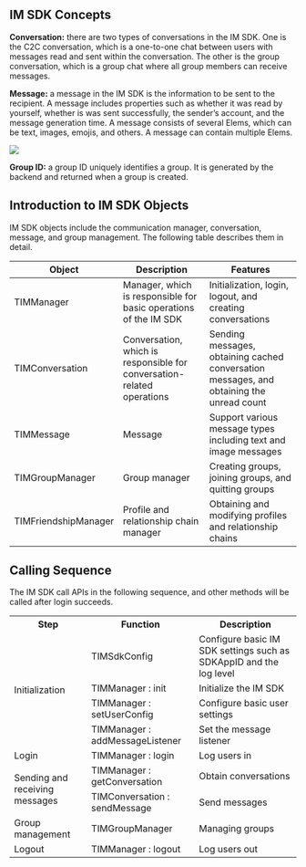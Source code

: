 ## IM SDK Concepts
**Conversation:** there are two types of conversations in the IM SDK. One is the C2C conversation, which is a one-to-one chat between users with messages read and sent within the conversation. The other is the group conversation, which is a group chat where all group members can receive messages.

**Message:** a message in the IM SDK is the information to be sent to the recipient. A message includes properties such as whether it was read by yourself, whether is was sent successfully, the sender’s account, and the message generation time. A message consists of several Elems, which can be text, images, emojis, and others. A message can contain multiple Elems.

![](https://main.qcloudimg.com/raw/8a8b51d9b03fb430d37d8124aa71f6c8.png)

**Group ID:** a group ID uniquely identifies a group. It is generated by the backend and returned when a group is created.

## Introduction to IM SDK Objects
IM SDK objects include the communication manager, conversation, message, and group management. The following table describes them in detail.

| Object | Description | Features |
| --- | --- | --- |
| TIMManager | Manager, which is responsible for basic operations of the IM SDK | Initialization, login, logout, and creating conversations |
| TIMConversation | Conversation, which is responsible for conversation-related operations | Sending messages, obtaining cached conversation messages, and obtaining the unread count |
| TIMMessage | Message | Support various message types including text and image messages |
| TIMGroupManager | Group manager | Creating groups, joining groups, and quitting groups |
| TIMFriendshipManager | Profile and relationship chain manager | Obtaining and modifying profiles and relationship chains |

## Calling Sequence
The IM SDK call APIs in the following sequence, and other methods will be called after login succeeds.

<table style="width:100%;">
		<tbody>
			<tr>
				<th style="text-align:center;">
					Step<br>
				</th>
				<th style="text-align:center;">
					Function<br>
				</th>
				<th style="text-align:center;">
					Description<br>
				</th>
			</tr>
			<tr>
				<td rowspan="5">
					Initialization<br>
				</td>
			</tr>
			<tr>
				<td>
					TIMSdkConfig<br>
				</td>
				<td>
					Configure basic IM SDK settings such as SDKAppID and the log level<br>
				</td>
			</tr>
			<tr>
				<td>
					TIMManager : init<br>
				</td>
				<td>
					Initialize the IM SDK<br>
				</td>
			</tr>
			<tr>
				<td>
					TIMManager : setUserConfig<br>
				</td>
				<td>
					Configure basic user settings<br>
				</td>
			</tr>
			<tr>
				<td>
					TIMManager  :  addMessageListener<br>
				</td>
				<td>
					Set the message listener<br>
				</td>
			</tr>
			<tr>
				<td rowspan="2">
					Login<br>
				</td>
			</tr>
			<tr>
				<td>
					TIMManager : login<br>
				</td>
				<td>
					Log users in<br>
				</td>
			</tr>
			<tr>
				<td rowspan="2">
					Sending and receiving messages<br>
				</td>
				<td>
					TIMManager : getConversation<br>
				</td>
				<td>
					Obtain conversations<br>
				</td>
			</tr>
			<tr>
				<td>
					TIMConversation : sendMessage<br>
				</td>
				<td>
					Send messages<br>
				</td>
			</tr>
			<tr>
				<td>
					Group management<br>
				</td>
				<td>
					TIMGroupManager<br>
				</td>
				<td>
					Managing groups<br>
				</td>
			</tr>
			<tr>
				<td>
					Logout<br>
				</td>
				<td>
					TIMManager : logout<br>
				</td>
				<td>
					Log users out<br>
				</td>
			</tr>
		</tbody>
	</table>
